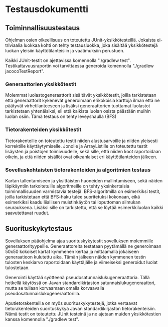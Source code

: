 # Testausdokumentti

## Toiminnallisuustestaus

Ohjelman osien oikeellisuus on toteutettu JUnit-yksikkötesteillä. Jokaista ei-triviaalia luokkaa kohti on tehty
testausluokka, joka sisältää yksikkötestejä luokan yleisiin käyttötilanteisiin ja vaatimuksiin perustuen.

Kaikki JUnit-testit on ajettavissa komennolla "./gradlew test". Testikattavuusraportin voi tarvittaessa
generoida komennolla "./gradlew jacocoTestReport".

### Generaattorien yksikkötestit

Molemmat luolastogeneraattorit sisältävät yksikkötestit, joilla tarkistetaan että generaattorit kykenevät
generoimaan erikokoisia karttoja ilman että ne päätyvät virhetilanteeseen ja lisäksi generaattorien tuottamat
luolastot tarkistetaan yhtenäisiksi, eli että kaikista luolan osista päästään muihin luolan osiin. Tämä testaus
on tehty leveyshaulla (BFS)

### Tietorakenteiden yksikkötestit

Tietorakenteille on toteutettu testit niiden alustusarvoille ja niiden yleisesti korrektille käyttäytymiselle.
Jonolle ja ArrayListille on toteutettu testit lisäysten ja poistojen toimivuudelle, sekä sille, että niiden
koot raportoidaan oikein, ja että niiden sisällöt ovat oikeanlaiset eri käyttötilanteiden jälkeen.

### Sovelluskohtaisten tietorakenteiden ja algoritmien testaus

Kartan tallentamiseen ja yksittäisten huoneiden mallintamiseen, sekä näiden läpikäyntiin tarkoitetuille algoritmeille
on tehty yksinkertaisia toiminnallisuuden varmistavia testejä. BFS-algoritmilla on esimerkiksi testit, joilla
tarkistetaan että BFS-haku tulee suoritetuksi kokonaan, eikä esimerkiksi kaadu liiallisen muistinkäytön tai
loputtoman silmukan seurauksena. Lisäksi sille on tarkistettu, että se löytää esimerkkiluolan kaikki saavutettavat
ruudut.

## Suorituskykytestaus

Sovelluksen pääohjelma ajaa suorituskykytestit sovelluksen molemmille generaattorityypeille. Generaattoreita
testataan pyytämällä ne generoimaan 50x50 kokoiset kartat kymmenen kertaa ja mittaamalla jokaiseen generaatioon
kulutettu aika. Tämän jälkeen näiden kymmenen testin tulosten keskiarvo raportoidaan käyttäjälle ja viimeiseksi
generoidut luolat tulostetaan.

Generointi käyttää syötteenä pseudosatunnaislukugeneraattoria. Tällä hetkellä käytössä on Javan standardikirjaston
satunnaislukugeneraattori, mutta se tullaan korvaamaan omalla korvaavalla pseudosatunnaislukugeneraattorilla.

Aputietorakenteilla on myös suorituskykytestejä, jotka vertaavat tietorakenteiden suorituskykyä Javan standardikirjaston
tietorakenteisiin. Nämä testit on toteutettu JUnit testeinä ja ne ajetaan muiden yksikkötestien kanssa komennolla
"./gradlew test".
